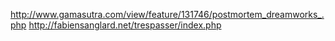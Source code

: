 http://www.gamasutra.com/view/feature/131746/postmortem_dreamworks_.php
http://fabiensanglard.net/trespasser/index.php
